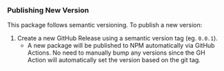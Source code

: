 ### Publishing New Version

This package follows semantic versioning. To publish a new version:

1. Create a new GitHub Release using a semantic version tag (eg. `0.0.1`).
   - A new package will be published to NPM automatically via GitHub Actions. No need to manually bump any versions since the GH Action will automatically set the version based on the git tag.
